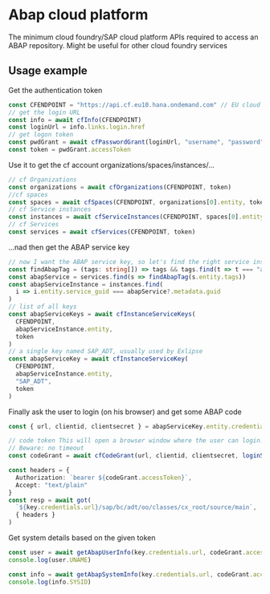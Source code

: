 # Abap cloud platform

The minimum cloud foundry/SAP cloud platform APIs required to access an ABAP repository. Might be useful for other cloud foundry services

## Usage example

Get the authentication token

```typescript
const CFENDPOINT = "https://api.cf.eu10.hana.ondemand.com" // EU cloud trial
// get the login URL
const info = await cfInfo(CFENDPOINT)
const loginUrl = info.links.login.href
// get logon token
const pwdGrant = await cfPasswordGrant(loginUrl, "username", "password")
const token = pwdGrant.accessToken
```

Use it to get the cf account organizations/spaces/instances/...

```typescript
// cf Organizations
const organizations = await cfOrganizations(CFENDPOINT, token)
//cf spaces
const spaces = await cfSpaces(CFENDPOINT, organizations[0].entity, token)
// cf Service instances
const instances = await cfServiceInstances(CFENDPOINT, spaces[0].entity, token)
// cf Services
const services = await cfServices(CFENDPOINT, token)
```

...nad then get the ABAP service key

```typescript
// now I want the ABAP service key, so let's find the right service instance
const findAbapTag = (tags: string[]) => tags && tags.find(t => t === "abapcp")
const abapService = services.find(s => findAbapTag(s.entity.tags))
const abapServiceInstance = instances.find(
  i => i.entity.service_guid === abapService?.metadata.guid
)
// list of all keys
const abapServiceKeys = await cfInstanceServiceKeys(
  CFENDPOINT,
  abapServiceInstance.entity,
  token
)
// a single key named SAP_ADT, usually used by Exlipse
const abapServiceKey = await cfInstanceServiceKey(
  CFENDPOINT,
  abapServiceInstance.entity,
  "SAP_ADT",
  token
)
```

Finally ask the user to login (on his browser) and get some ABAP code

```typescript
const { url, clientid, clientsecret } = abapServiceKey.entity.credentials.uaa

// code token This will open a browser window where the user can login.
// Beware: no timeout
const codeGrant = await cfCodeGrant(url, clientid, clientsecret, loginServer())

const headers = {
  Authorization: `bearer ${codeGrant.accessToken}`,
  Accept: "text/plain"
}
const resp = await got(
  `${key.credentials.url}/sap/bc/adt/oo/classes/cx_root/source/main`,
  { headers }
)
```

Get system details based on the given token

```typescript
const user = await getAbapUserInfo(key.credentials.url, codeGrant.accessToken)
console.log(user.UNAME)

const info = await getAbapSystemInfo(key.credentials.url, codeGrant.accessToken)
console.log(info.SYSID)
```
